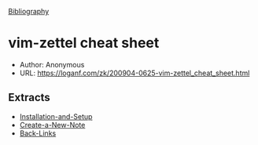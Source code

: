 [Bibliography](Bibliography)

# vim-zettel cheat sheet

* Author: Anonymous
* URL: https://loganf.com/zk/200904-0625-vim-zettel_cheat_sheet.html

## Extracts
* [Installation-and-Setup](Installation-and-Setup.md)
* [Create-a-New-Note](Create-a-New-Note.md)
* [Back-Links](Back-Links.md)
